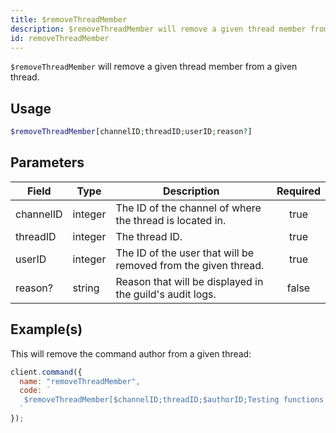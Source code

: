```yaml
---
title: $removeThreadMember
description: $removeThreadMember will remove a given thread member from a given thread.
id: removeThreadMember
---
```


`$removeThreadMember` will remove a given thread member from a given thread.

## Usage

```php
$removeThreadMember[channelID;threadID;userID;reason?]
```

## Parameters

| Field     | Type    | Description                                                    | Required |
| --------- | ------- | -------------------------------------------------------------- | :------: |
| channelID | integer | The ID of the channel of where the thread is located in.       |   true   |
| threadID  | integer | The thread ID.                                                 |   true   |
| userID    | integer | The ID of the user that will be removed from the given thread. |   true   |
| reason?   | string  | Reason that will be displayed in the guild's audit logs.       |  false   |

## Example(s)

This will remove the command author from a given thread:

```javascript
client.command({
  name: "removeThreadMember",
  code: `
   $removeThreadMember[$channelID;threadID;$authorID;Testing functions!]
  `
});
```
